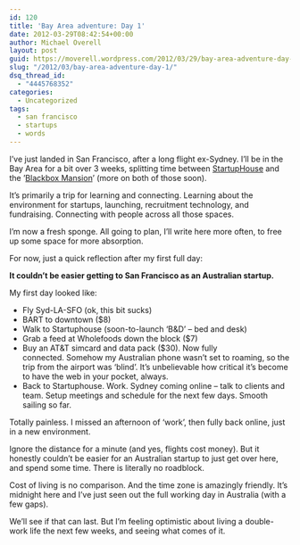 ```yaml
---
id: 120
title: 'Bay Area adventure: Day 1'
date: 2012-03-29T08:42:54+00:00
author: Michael Overell
layout: post
guid: https://moverell.wordpress.com/2012/03/29/bay-area-adventure-day-1
slug: "/2012/03/bay-area-adventure-day-1/"
dsq_thread_id:
  - "4445768352"
categories:
  - Uncategorized
tags:
  - san francisco
  - startups
  - words
---
```

I&rsquo;ve just landed in San Francisco, after a long flight ex-Sydney. I&rsquo;ll be in the Bay Area for a bit over 3 weeks, splitting time between <a href="http://startuphouse.com/" title="Startuphouse" target="_blank">StartupHouse</a> and the &rsquo;<a href="http://blackbox.vc/" title="Blackbox" target="_blank">Blackbox Mansion</a>&rsquo; (more on both of those soon).

It&rsquo;s primarily a trip for learning and connecting. Learning about the environment for startups, launching, recruitment technology, and fundraising. Connecting with people across all those spaces. 

I&rsquo;m now a fresh sponge. All going to plan, I&rsquo;ll write here more often, to free up some space for more absorption.

For now, just a quick reflection after my first full day:

**It couldn&rsquo;t be easier getting to San Francisco as an Australian startup.**

My first day looked like:

  * Fly Syd-LA-SFO (ok, this bit sucks)
  * BART to downtown ($8)
  * Walk to Startuphouse (soon-to-launch &lsquo;B&D&rsquo; &#8211; bed and desk)
  * Grab a feed at Wholefoods down the block ($7)
  * Buy an AT&T simcard and data pack ($30). Now fully connected. Somehow my Australian phone wasn&rsquo;t set to roaming, so the trip from the airport was &#8216;blind&rsquo;. It&rsquo;s unbelievable how critical it&rsquo;s become to have the web in your pocket, always. 
  * Back to Startuphouse. Work. Sydney coming online &#8211; talk to clients and team. Setup meetings and schedule for the next few days. Smooth sailing so far.

Totally painless. I missed an afternoon of &#8216;work&rsquo;, then fully back online, just in a new environment.

Ignore the distance for a minute (and yes, flights cost money). But it honestly couldn&rsquo;t be easier for an Australian startup to just get over here, and spend some time. There is literally no roadblock. 

Cost of living is no comparison. And the time zone is amazingly friendly. It&rsquo;s midnight here and I&rsquo;ve just seen out the full working day in Australia (with a few gaps).

We&rsquo;ll see if that can last. But I&rsquo;m feeling optimistic about living a double-work life the next few weeks, and seeing what comes of it.
